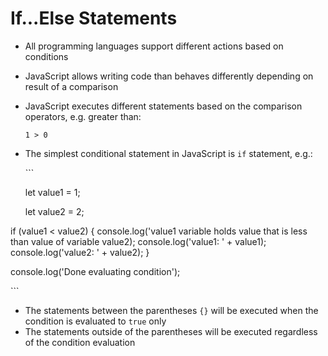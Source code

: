 # If...Else Statements

* All programming languages support different actions based on conditions
* JavaScript allows writing code than behaves differently depending on result of a comparison
* JavaScript executes different statements based on the comparison operators, e.g. greater than:

  ```text
  1 > 0
  ```

* The simplest conditional statement in JavaScript is `if` statement, e.g.:

  \`\`\`

  let value1 = 1;

  let value2 = 2;

if \(value1 &lt; value2\) { console.log\('value1 variable holds value that is less than value of variable value2\); console.log\('value1: ' + value1\); console.log\('value2: ' + value2\); }

console.log\('Done evaluating condition'\);

\`\`\`

* The statements between the parentheses `{}` will be executed when the condition is evaluated to `true` only
* The statements outside of the parentheses will be executed regardless of the condition evaluation

